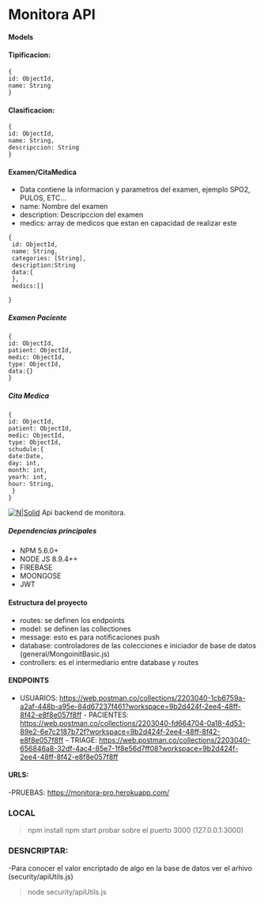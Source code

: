 # Monitora API

#### Models


#### Tipificacion:
```
{
id: ObjectId,
name: String
}
```

#### Clasificacion:
```
{
id: ObjectId,
name: String,
descripccion: String
}
```


#### Examen/CitaMedica
 * Data contiene la informacion y parametros del examen, ejemplo SPO2, PULOS, ETC...
 * name: Nombre del examen
 * description: Descripccion del examen
 * medics: array de medicos que estan en capacidad de realizar este
```
{
 id: ObjectId,
 name: String,
 categories: [String],
 description:String
 data:{
 },
 medics:[]

}
```

##### Examen Paciente
```
{
id: ObjectId,
patient: ObjectId,
medic: ObjectId,
type: ObjectId,
data:{}
}
```

##### Cita Medica
```
{
id: ObjectId,
patient: ObjectId,
medic: ObjectId,
type: ObjectId,
schudule:{
date:Date,
day: int,
month: int,
yearh: int,
hour: String,
 }
}
```





[![N|Solid](https://cldup.com/dTxpPi9lDf.thumb.png)](https://nodesource.com/products/nsolid)
Api backend de monitora.
##### Dependencias principales
  - NPM 5.6.0+
  - NODE JS 8.9.4++
  - FIREBASE
  - MOONGOSE
  - JWT
#### Estructura del proyecto
 - routes: se definen los endpoints
 - model: se definen las collectiones
 - message: esto es para notificaciones push
 - database: controladores de las colecciones e iniciador de base de datos (general/MongoinitBasic.js)
 - controllers: es el intermediario entre database y routes
#### ENDPOINTS
   - USUARIOS: https://web.postman.co/collections/2203040-1cb6759a-a2af-448b-a95e-84d67237f461?workspace=9b2d424f-2ee4-48ff-8f42-e8f8e057f8ff
    - PACIENTES: https://web.postman.co/collections/2203040-fd664704-0a18-4d53-89e2-6e7c2187b72f?workspace=9b2d424f-2ee4-48ff-8f42-e8f8e057f8ff
    - TRIAGE: https://web.postman.co/collections/2203040-656846a8-32df-4ac4-85e7-1f8e56d7ff08?workspace=9b2d424f-2ee4-48ff-8f42-e8f8e057f8ff

#### URLS:
-PRUEBAS: https://monitora-pro.herokuapp.com/

### LOCAL

> npm install
> npm start
> probar sobre el puerto 3000 (127.0.0.1:3000)

### DESNCRIPTAR:
-Para conocer el valor encriptado de algo en la base de datos ver el arhivo (security/apiUtils.js)
>node security/apiUtils.js


